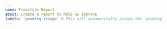 ```yaml
---
name: Freestyle Report
about: Create a report to help us improve
labels: 'pending triage' # This will automatically assign the 'pending triage' label
---
```

